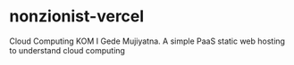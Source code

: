 # nonzionist-vercel
Cloud Computing KOM I Gede Mujiyatna. A simple PaaS static web hosting to understand cloud computing
